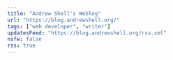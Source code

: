 ```yaml
---
title: "Andrew Shell's Weblog"
url: "https://blog.andrewshell.org/"
tags: ["web developer", "writer"]
updatesFeed: "https://blog.andrewshell.org/rss.xml"
nsfw: false
rss: true
---
```

